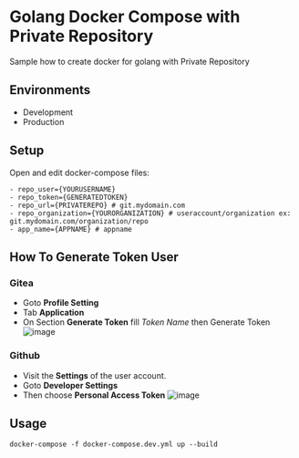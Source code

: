 # Golang Docker Compose with Private Repository

Sample how to create docker for golang with Private Repository

## Environments
- Development
- Production

## Setup
Open and edit docker-compose files:
```
- repo_user={YOURUSERNAME}
- repo_token={GENERATEDTOKEN}
- repo_url={PRIVATEREPO} # git.mydomain.com
- repo_organization={YOURORGANIZATION} # useraccount/organization ex: git.mydomain.com/organization/repo
- app_name={APPNAME} # appname 
```

## How To Generate Token User
### Gitea
-  Goto <b> Profile Setting</b>
-  Tab <b>Application</b>
-  On Section <b>Generate Token</b> fill <i>Token Name</i> then Generate Token
![image](https://user-images.githubusercontent.com/10952676/125617887-913e306e-8de5-469d-91d8-852dc569a867.png)

### Github
- Visit the **Settings** of the user account.
- Goto **Developer Settings**
- Then choose **Personal Access Token**
![image](https://user-images.githubusercontent.com/10952676/125618327-5e26d42b-b26d-47c2-b1bc-cf38fc41a150.png)


## Usage
```
docker-compose -f docker-compose.dev.yml up --build
```
